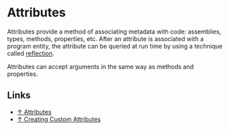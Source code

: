 # Attributes

Attributes provide a method of associating metadata with code: assemblies, types, methods, properties, etc. After an attribute is associated with a program entity, the attribute can be queried at run time by using a technique called [reflection](reflection.md).

Attributes can accept arguments in the same way as methods and properties.

## Links

* [↑ Attributes](https://docs.microsoft.com/en-us/dotnet/csharp/programming-guide/concepts/attributes/)
* [↑ Creating Custom Attributes](https://docs.microsoft.com/en-us/dotnet/csharp/programming-guide/concepts/attributes/creating-custom-attributes)
